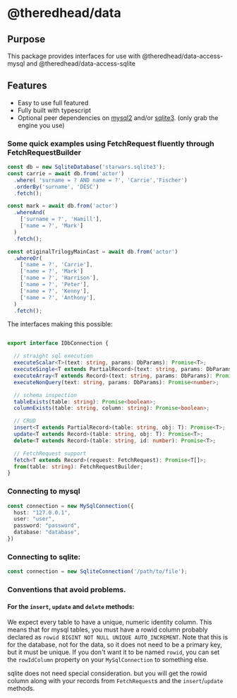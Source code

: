 # @theredhead/data

## Purpose

This package provides interfaces for use with @theredhead/data-access-mysql and @theredhead/data-access-sqlite

## Features

- Easy to use full featured
- Fully built with typescript
- Optional peer dependencies on [mysql2](https://www.npmjs.com/package/mysql2) and/or [sqlite3](https://www.npmjs.com/package/sqlite3). (only grab the engine you use)


### Some quick examples using FetchRequest fluently through FetchRequestBuilder

```typescript
const db = new SqliteDatabase('starwars.sqlite3');
const carrie = await db.from('actor')
  .where( 'surname = ? AND name = ?', 'Carrie','Fischer')
  .orderBy('surname', 'DESC')
  .fetch();

const mark = await db.from('actor')
  .whereAnd(
    ['surname = ?', 'Hamill'],
    ['name = ?', 'Mark']
  )
  .fetch();

const otiginalTrilogyMainCast = await db.from('actor')
  .whereOr(
    ['name = ?', 'Carrie'],
    ['name = ?', 'Mark']
    ['name = ?', 'Harrison'],
    ['name = ?', 'Peter'],
    ['name = ?', 'Kenny'],
    ['name = ?', 'Anthony'],
  )
  .fetch();
```

The interfaces making this possible:

```typescript

export interface IDbConnection {

  // straight sql execution
  executeScalar<T>(text: string, params: DbParams): Promise<T>;
  executeSingle<T extends PartialRecord>(text: string, params: DbParams): Promise<T>;
  executeArray<T extends Record>(text: string, params: DbParams): Promise<T[]>;
  executeNonQuery(text: string, params: DbParams): Promise<number>;

  // schema inspection
  tableExists(table: string): Promise<boolean>;
  columnExists(table: string, column: string): Promise<boolean>;

  // CRUD
  insert<T extends PartialRecord>(table: string, obj: T): Promise<T>;
  update<T extends Record>(table: string, obj: T): Promise<T>;
  delete<T extends Record>(table: string, id: number): Promise<T>;

  // FetchRequest support
  fetch<T extends Record>(request: FetchRequest): Promise<T[]>;
  from(table: string): FetchRequestBuilder;
}

```

### Connecting to mysql

```typescript
const connection = new MySqlConnection({
  host: "127.0.0.1",
  user: "user",
  password: "password",
  database: "database",
})
```

### Connecting to sqlite:

```typescript
const connection = new SqliteConnection('/path/to/file');
```


### Conventions that avoid problems.
#### For the `insert`, `update` and `delete` methods:

We expect every table to have a unique, numeric identity column. This means that for mysql tables, you must have a rowid column probably declared as `rowid BIGINT NOT NULL UNIQUE AUTO_INCREMENT`. Note that this is for the database, not for the data, so it does not need to be a primary key, but it must be unique. If you don't want it to be named `rowid`, you can set the `rowIdColumn` property on your `MySqlConnection` to something else.

sqlite does not need special consideration. but you will get the rowid column along with your records from `FetchRequest`s and the `insert`/`update` methods.